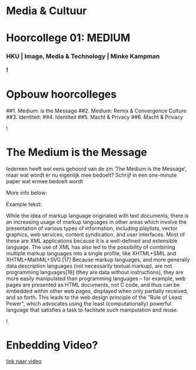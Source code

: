 

# Media & Cultuur 
# Hoorcollege 01: MEDIUM



<h3>HKU | Image, Media & Technology | Minke Kampman

!

# Opbouw hoorcolleges

##1. Medium: is the Message
##2. Medium: Remix & Convergence Culture
##3. Identiteit: 
##4. Identiteit
##5. Macht & Privacy
##6. Macht & Privacy

!

# The Medium is the Message

Iedereen heeft wel eens gehoord van de zin ‘The Medium is the Message’, maar wat wordt er nu eigenlijk mee bedoelt? 
Schrijf in een one-minute paper wat ermee bedoelt wordt

More info below: 






Example tekst:

While the idea of markup language originated with text documents, there is an increasing usage of markup languages in other areas which involve the presentation of various types of information, including playlists, vector graphics, web services, content syndication, and user interfaces. Most of these are XML applications because it is a well-defined and extensible language.
The use of XML has also led to the possibility of combining multiple markup languages into a single profile, like XHTML+SMIL and XHTML+MathML+SVG.[17]
Because markup languages, and more generally data description languages (not necessarily textual markup), are not programming languages[18] (they are data without instructions), they are more easily manipulated than programming languages – for example, web pages are presented as HTML documents, not C code, and thus can be embedded within other web pages, displayed when only partially received, and so forth. This leads to the web design principle of the "Rule of Least Power", which advocates using the least (computationally) powerful language that satisfies a task to facilitate such manipulation and reuse.

!

# Enbedding Video?

[link naar video](https://www.youtube.com/watch?v=gqaRAmO3SCg)